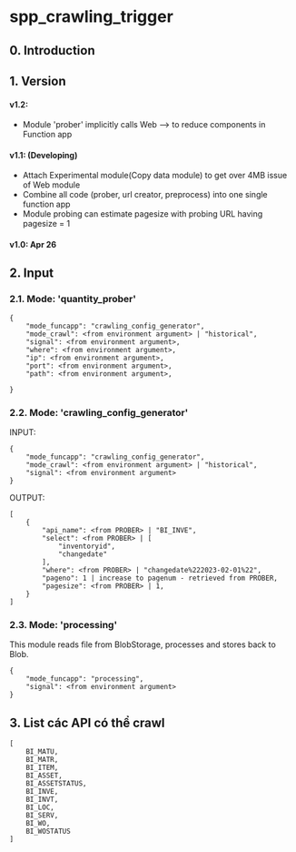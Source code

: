 # spp_crawling_trigger

## 0. Introduction

## 1. Version

#### v1.2: <Future>
- Module 'prober' implicitly calls Web --> to reduce components in Function app

#### v1.1: (Developing)
- Attach Experimental module(Copy data module) to get over 4MB issue of Web module
- Combine all code (prober, url creator, preprocess) into one single function app
- Module probing can estimate pagesize with probing URL having pagesize = 1


#### v1.0: Apr 26

## 2. Input

### 2.1. Mode: 'quantity_prober'


```
{
    "mode_funcapp": "crawling_config_generator",
    "mode_crawl": <from environment argument> | "historical",
    "signal": <from environment argument>,
    "where": <from environment argument>,
    "ip": <from environment argument>,
    "port": <from environment argument>,
    "path": <from environment argument>,
    
}
```

### 2.2. Mode: 'crawling_config_generator'
INPUT:
```
{
    "mode_funcapp": "crawling_config_generator",
    "mode_crawl": <from environment argument> | "historical",
    "signal": <from environment argument>
}
```

OUTPUT:

```
[
    {
        "api_name": <from PROBER> | "BI_INVE",
        "select": <from PROBER> | [
            "inventoryid",
            "changedate"
        ],
        "where": <from PROBER> | "changedate%222023-02-01%22",
        "pageno": 1 | increase to pagenum - retrieved from PROBER,
        "pagesize": <from PROBER> | 1,
    }
]
```

### 2.3. Mode: 'processing'
This module reads file from BlobStorage, processes and stores back to Blob.

```
{
    "mode_funcapp": "processing",
    "signal": <from environment argument>
}
```


## 3. List các API có thể crawl
```
[
    BI_MATU,
    BI_MATR,
    BI_ITEM,
    BI_ASSET,
    BI_ASSETSTATUS,
    BI_INVE,
    BI_INVT,
    BI_LOC,
    BI_SERV,
    BI_WO,
    BI_WOSTATUS
]
```